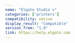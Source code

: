 ```yaml
---
name: "Elgato Studio v"
categories: ['printers']
compatibility: native
display_result: "Compatible"
version_from: "1.0"
link: https://help.elgato.com
---
```

